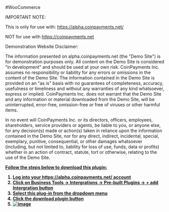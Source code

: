 #WooCommerce

IMPORTANT NOTE:

This is only for use with: https://alpha.coinpayments.net/

NOT for use with https://coinpayments.net

Demonstration Website Disclaimer: 

The information presented on alpha.coinpayments.net (the "Demo Site") is for demonstration purposes only. All content on the Demo Site is considered “in development” and should be used at your own risk. CoinPayments Inc. assumes no responsibility or liability for any errors or omissions in the content of the Demo Site. The information contained in the Demo Site is provided on an "as is" basis with no guarantees of completeness, accuracy, usefulness or timeliness and without any warranties of any kind whatsoever, express or implied. CoinPayments Inc. does not warrant that the Demo Site and any information or material downloaded from the Demo Site, will be uninterrupted, error-free, omission-free or free of viruses or other harmful items.

In no event will CoinPayments Inc. or its directors, officers, employees, shareholders, service providers or agents, be liable to you, or anyone else, for any decision(s) made or action(s) taken in reliance upon the information contained in the Demo Site, nor for any direct, indirect, incidental, special, exemplary, punitive, consequential, or other damages whatsoever (including, but not limited to, liability for loss of use, funds, data or profits) whether in an action of contract, statute, tort or otherwise, relating to the use of the Demo Site.

<b><u>Follow the steps below to download this plugin:<u/><b/>
  
1. Log into your https://alpha.coinpayments.net/ account
2. Click on <b>Business Tools -> Intergrations -> Pre-built Plugins -> + add Intergration button<b/> 
3. Select this plug-in from the dropdown menu
4. Click the download plugin button
5. ![image](https://user-images.githubusercontent.com/64887908/115221631-8d7a0700-a112-11eb-860a-7240b309f360.png)
